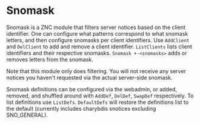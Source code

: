 # Snomask

Snomask is a ZNC module that filters server notices based on the client identifier. One can configure what patterns correspond to what snomask letters, and then configure snomasks per client identifiers.
Use `AddClient` and `DelClient` to add and remove a client identifier. `ListClients` lists client identifiers and their respective snomasks. `Snomask +-<snomasks>` adds or removes letters from the snomask.

Note that this module only does filtering. You will not receive any server notices you haven't requested via the actual server-side snomask.

Snomask definitions can be configured via the webadmin, or added, removed, and shuffled around with `AddDef`, `DelDef`, `SwapDef` respectively. To list definitions use `ListDefs`. `DefaultDefs` will restore the definitions list to the default (currently includes charybdis snotices excluding SNO_GENERAL).
